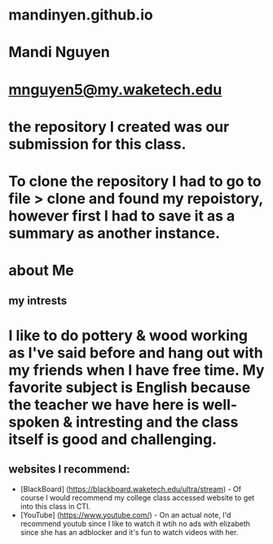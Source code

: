 # mandinyen.github.io
 # Mandi Nguyen
 # mnguyen5@my.waketech.edu
 # the repository I created was our submission for this class. 
 # To clone the repository I had to go to file > clone and found my repoistory, however first I had to save it as a summary as another instance. 

# about Me
## my intrests
# I like to do pottery & wood working as I've said before and hang out with my friends when I have free time. My favorite subject is English because the teacher we have here is well-spoken & intresting and the class itself is good and challenging.
## websites I recommend:
- [BlackBoard] (https://blackboard.waketech.edu/ultra/stream) - Of course I would recommend my college class accessed website to get into this class in CTI.
- [YouTube] (https://www.youtube.com/) - On an actual note, I'd recommend youtub since I like to watch it wtih no ads with elizabeth since she has an adblocker and it's fun to watch videos with her.
